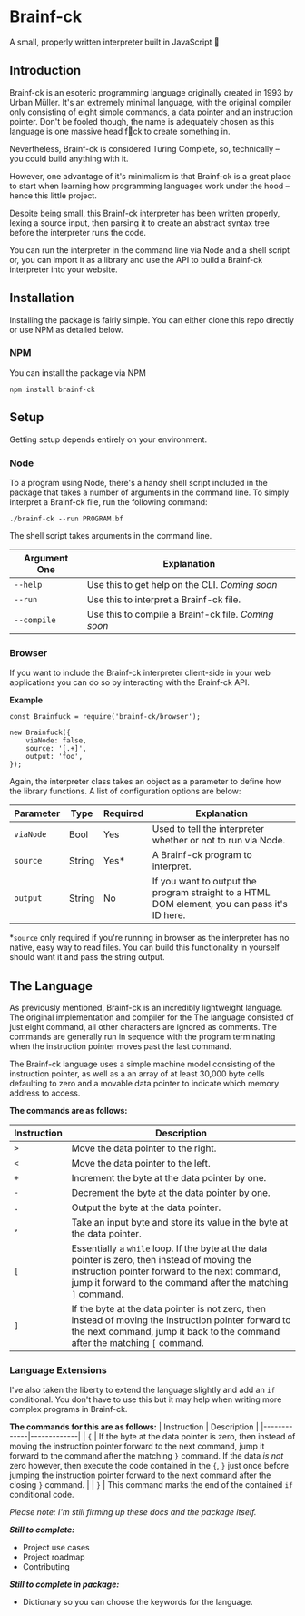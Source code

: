 # Brainf-ck
A small, properly written interpreter built in JavaScript 🤯

## Introduction
Brainf-ck is an esoteric programming language originally created in 1993 by Urban Müller. It's an extremely minimal language, with the original compiler only consisting of eight simple commands, a data pointer and an instruction pointer. Don't be fooled though, the name is adequately chosen as this language is one massive head f🤯ck to create something in.

Nevertheless, Brainf-ck is considered Turing Complete, so, technically – you could build anything with it.

However, one advantage of it's minimalism is that Brainf-ck is a great place to start when learning how programming languages work under the hood – hence this little project.

Despite being small, this Brainf-ck interpreter has been written properly, lexing a source input, then parsing it to create an abstract syntax tree before the interpreter runs the code.

You can run the interpreter in the command line via Node and a shell script or, you can import it as a library and use the API to build a Brainf-ck interpreter into your website.

## Installation
Installing the package is fairly simple. You can either clone this repo directly or use NPM as detailed below.

### NPM
You can install the package via NPM
```
npm install brainf-ck
```

## Setup
Getting setup depends entirely on your environment.

### Node
To a program using Node, there's a handy shell script included in the package that takes a number of arguments in the command line. To simply interpret a Brainf-ck file, run the following command:
```
./brainf-ck --run PROGRAM.bf
```

The shell script takes arguments in the command line.

| Argument One   | Explanation                                        |
| ---------------| ---------------------------------------------------|
| ```--help```   | Use this to get help on the CLI. *Coming soon*     |
| ```--run```    | Use this to interpret a Brainf-ck file.            |
| ```--compile```| Use this to compile a Brainf-ck file. *Coming soon*|

### Browser
If you want to include the Brainf-ck interpreter client-side in your web applications you can do so by interacting with the Brainf-ck API.

**Example**
```
const Brainfuck = require('brainf-ck/browser');

new Brainfuck({
    viaNode: false,
    source: '[.+]',
    output: 'foo',
});
```

Again, the interpreter class takes an object as a parameter to define how the library functions. A list of configuration options are below:

| Parameter | Type | Required | Explanation                                                      |
|-----------|------------|----------|------------------------------------------------------------------|
| ```viaNode```   | Bool | Yes | Used to tell the interpreter whether or not to run via Node. |
| ```source```    | String | Yes* | A Brainf-ck program to interpret. |
| ```output```    | String | No | If you want to output the program straight to a HTML DOM element, you can pass it's ID here. |

*```source``` only required if you're running in browser as the interpreter has no native, easy way to read files. You can build this functionality in yourself should want it and pass the string output.

## The Language
As previously mentioned, Brainf-ck is an incredibly lightweight language. The original implementation and compiler for the The language consisted of just eight command, all other characters are ignored as comments. The commands are generally run in sequence with the program terminating when the instruction pointer moves past the last command.

The Brainf-ck language uses a simple machine model consisting of the instruction pointer, as well as a an array of at least 30,000 byte cells defaulting to zero and a movable data pointer to indicate which memory address to access.

**The commands are as follows:**

| Instruction | Description |
|-------------|-------------|
| ```>```     | Move the data pointer to the right. |
| ```<```     | Move the data pointer to the left. |
| ```+```     | Increment the byte at the data pointer by one. |
| ```-```     | Decrement the byte at the data pointer by one. |
| ```.```     | Output the byte at the data pointer. |
| ```,```     | Take an input byte and store its value in the byte at the data pointer. |
| ```[```     | Essentially a ```while``` loop. If the byte at the data pointer is zero, then instead of moving the instruction pointer forward to the next command, jump it forward to the command after the matching ```]``` command. |
| ```]```     | If the byte at the data pointer is not zero, then instead of moving the instruction pointer forward to the next command, jump it back to the command after the matching ```[``` command. |

### Language Extensions
I've also taken the liberty to extend the language slightly and add an ```if``` conditional. You don't have to use this but it may help when writing more complex programs in Brainf-ck.

**The commands for this are as follows:**
| Instruction | Description |
|-------------|-------------|
| ```{```     | If the byte at the data pointer is zero, then instead of moving the instruction pointer forward to the next command, jump it forward to the command after the matching ```}``` command. If the data *is not* zero however, then execute the code contained in the ```{```, ```}``` just once before jumping the instruction pointer forward to the next command after the closing ```}``` command. |
| ```}```     | This command marks the end of the contained ```if``` conditional code.


*Please note: I'm still firming up these docs and the package itself.*

**_Still to complete:_**
- Project use cases
- Project roadmap
- Contributing

**_Still to complete in package:_**
- Dictionary so you can choose the keywords for the language.
